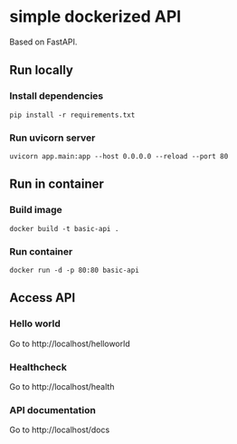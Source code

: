 # simple dockerized API
Based on FastAPI.
## Run locally
### Install dependencies 
`pip install -r requirements.txt`
### Run uvicorn server 
`uvicorn app.main:app --host 0.0.0.0 --reload --port 80`
## Run in container
### Build image
`docker build -t basic-api .`
### Run container
`docker run -d -p 80:80 basic-api`
## Access API
### Hello world
Go to http://localhost/helloworld
### Healthcheck
Go to http://localhost/health
### API documentation
Go to http://localhost/docs